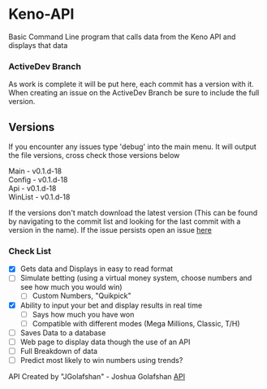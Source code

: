 # Keno-API
Basic Command Line program that calls data from the Keno API and displays that data

### ActiveDev Branch
As work is complete it will be put here, each commit has a version with it.
When creating an issue on the ActiveDev Branch be sure to include the full version.

## Versions
If you encounter any issues type 'debug' into the main menu.
It will output the file versions, cross check those versions below

Main - v0.1.d-18\
Config - v0.1.d-18\
Api - v0.1.d-18\
WinList - v0.1.d-18

If the versions don't match download the latest version (This can be found by navigating to the commit list and looking for the last commit with a version in the name). If the issue persists open an issue [here](https://github.com/CatotronExists/Keno-DataVis/issues)


### Check List
- [x] Gets data and Displays in easy to read format
- [ ] Simulate betting (using a virtual money system, choose numbers and see how much you would win)
  - [ ] Custom Numbers, "Quikpick"
- [x] Ability to input your bet and display results in real time
  - [ ] Says how much you have won
  - [ ] Compatible with different modes (Mega Millions, Classic, T/H)
- [ ] Saves Data to a database
- [ ] Web page to display data though the use of an API
- [ ] Full Breakdown of data
- [ ] Predict most likely to win numbers using trends?

API Created by "JGolafshan" - Joshua Golafshan [API](https://github.com/JGolafshan/keno-api)
